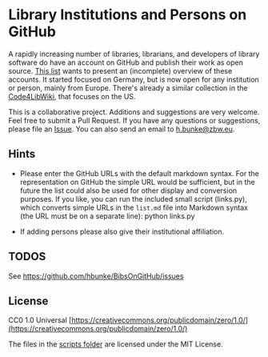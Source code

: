 Library Institutions and Persons on GitHub
==========================================

A rapidly increasing number of libraries, librarians, and developers of
library software do have an account on GitHub and publish their work as open
source. [This list](list.md) wants to present an (incomplete) overview of these
accounts. It started focused on Germany, but is now open for any institution or
person, mainly from Europe. There's already a similar collection in the
[Code4LibWiki](http://wiki.code4lib.org/Libraries_Sharing_Code), that focuses
on the US.

This is a collaborative project. Additions and suggestions are very welcome.
Feel free to submit a Pull Request. If you have any questions or suggestions,
please file an [Issue](https://github.com/hbunke/BibsOnGitHub/issues). You can
also send an email to h.bunke@zbw.eu.


Hints
-----

-   Please enter the GitHub URLs with the default markdown syntax.
    For the representation on GitHub the simple URL would be sufficient, but
    in the future the list could also be used for other display and conversion
    purposes. If you like, you can run the included small script (links.py),
    which converts simple URLs in the `list.md` file into Markdown syntax (the
    URL must be on a separate line):
        python links.py

-   If adding persons please also give their institutional affiliation.


TODOS
-----

See https://github.com/hbunke/BibsOnGitHub/issues

License
-------

CC0 1.0 Universal [https://creativecommons.org/publicdomain/zero/1.0/](https://creativecommons.org/publicdomain/zero/1.0/)

The files in the [scripts folder](./scripts) are licensed under the MIT License.
